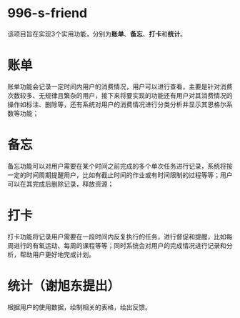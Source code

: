 # 996-s-friend
该项目旨在实现3个实用功能，分别为**账单**、**备忘**、**打卡**和**统计**。
# 账单
账单功能会记录一定时间内用户的消费情况，用户可以进行查看，主要是针对消费次数较多、无规律且繁杂的用户，接下来将要实现的功能还有用户对其消费情况的操作如标注、删除等，还有系统对用户的消费情况进行分类分析并显示其恩格尔系数等功能；
# 备忘
备忘功能可以对用户需要在某个时间之前完成的多个单次任务进行记录，系统将按一定的时间周期提醒用户，比如有截止时间的作业或有时间限制的过程等等；用户可以在其完成后删除记录，释放资源；
# 打卡
打卡功能将记录用户需要在一段时间内反复执行的任务，进行督促和提醒，比如每周进行的有氧运动、每周的课程等等；同时系统会对用户的完成情况进行记录和分析，帮助用户更好地完成计划。
# 统计（谢旭东提出）
根据用户的使用数据，绘制相关的表格，给出反馈。
